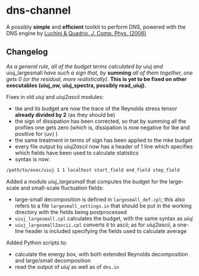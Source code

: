 # dns-channel

A possibly **simple** and **efficient** toolkit to perform DNS, powered with the DNS engine by [Luchini & Quadrio, J. Comp. Phys. (2006)](http://www.sciencedirect.com/science/article/pii/S0021999105002871)

## Changelog

_As a general rule, all of the budget terms calculated by_ uiuj _and_ uiuj_largesmall _have such a sign that, by_ __summing__ _all of them together, one gets 0 (or the residual, more realistically)._ __This is yet to be fixed on other executables (uiuj_ow, uiuj_spectra, possibly read_uiuj).__

Fixes in old _uiuj_ and _uiuj2ascii_ modules:
- tke and its budget are now the trace of the Reynolds stress tensor __already divided by 2__ (as they should be)
- the sign of dissipation has been corrected, so that by summing all the profiles one gets zero (which is, dissipation is now negative for tke and positive for $\langle uv \rangle$ )
- the same treatment in terms of sign has been applied to the mke budget
- every file output by _uiuj2ascii_ now has a header of 1 line which specifies which fields have been used to calculate statistics
- syntax is now:
``` bash
/path/to/exec/uiuj 1 1 localhost start_field end_field step_field
```

Added a module _uiuj_largesmall_ that computes the budget for the large-scale and small-scale fluctuation fields:

- large-small decomposition is defined in `largesmall_def.cpl`; this also refers to a file `largesmall_settings.in` that should be put in the working directory with the fields being postprocessed
- `uiuj_largesmall.cpl` calculates the budget, with the same syntax as _uiuj_
- `uiuj_largesmall2ascii.cpl` converts it to ascii; as for _uiuj2ascii_, a one-line header is included specifying the fields used to calculate average

Added Python scripts to:

- calculate the energy box, with both extended Reynolds decomposition and large/small decomposition
- read the output of _uiuj_ as well as of `dns.in`

